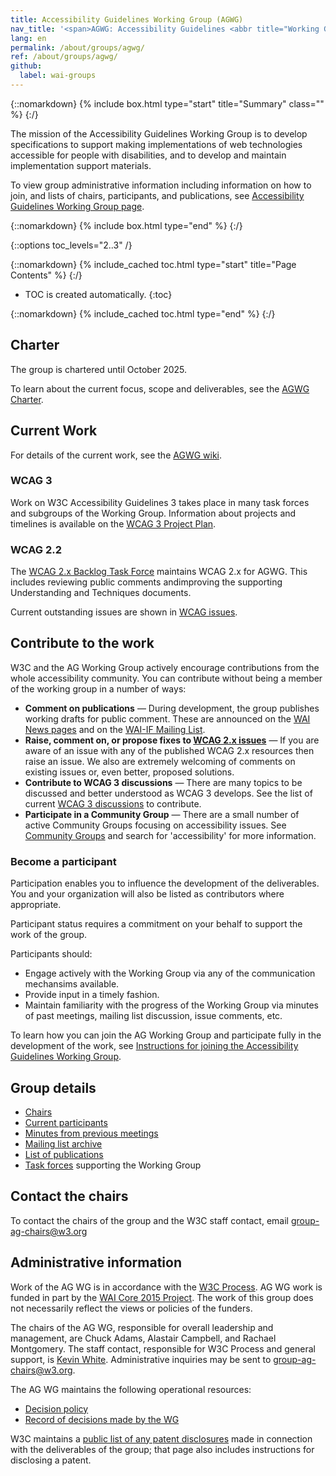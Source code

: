 ```yaml
---
title: Accessibility Guidelines Working Group (AGWG)
nav_title: '<span>AGWG: Accessibility Guidelines <abbr title="Working Group">WG</abbr></span>'
lang: en
permalink: /about/groups/agwg/
ref: /about/groups/agwg/
github:
  label: wai-groups
---
```


{::nomarkdown}
{% include box.html type="start" title="Summary" class="" %}
{:/}

The mission of the Accessibility Guidelines Working Group is to develop specifications to support making implementations of web technologies accessible for people with disabilities, and to develop and maintain implementation support materials.

To view group administrative information including information on how to join, and lists of chairs, participants, and publications, see [Accessibility Guidelines Working Group page](https://www.w3.org/groups/wg/ag/).

{::nomarkdown}
{% include box.html type="end" %}
{:/}

{::options toc_levels="2..3" /}

{::nomarkdown}
{% include_cached toc.html type="start" title="Page Contents" %}
{:/}

-   TOC is created automatically.
{:toc}

{::nomarkdown}
{% include_cached toc.html type="end" %}
{:/}

## Charter

The group is chartered until October 2025.

To learn about the current focus, scope and deliverables, see the [AGWG Charter](https://www.w3.org/WAI/GL/charter).

## Current Work

For details of the current work, see the [AGWG wiki](https://www.w3.org/WAI/GL/wiki/Main_Page).

### WCAG 3

Work on W3C Accessibility Guidelines 3 takes place in many task forces and subgroups of the Working Group. Information about projects and timelines is available on the [WCAG 3 Project Plan](https://www.w3.org/WAI/GL/wiki/WCAG_3_Timeline).

### WCAG 2.2

The [WCAG 2.x Backlog Task Force](/about/groups/task-forces/wcag2x-backlog) maintains WCAG 2.x for AGWG. This includes reviewing public comments andimproving the supporting Understanding and Techniques documents.

Current outstanding issues are shown in [WCAG issues](https://github.com/w3c/wcag/issues/).

## Contribute to the work

W3C and the AG Working Group actively encourage contributions from the whole accessibility community. You can contribute without being a member of the working group in a number of ways:

* **Comment on publications** &mdash; During development, the group publishes working drafts for public comment. These are announced on the [WAI News pages](/news/) and on the [WAI-IF Mailing List](/about/groups/waiig/).
* **Raise, comment on, or propose fixes to [WCAG 2.x issues](https://github.com/w3c/wcag/issues/)** &mdash; If you are aware of an issue with any of the published WCAG 2.x resources then raise an issue. We also are extremely welcoming of comments on existing issues or, even better, proposed solutions.
* **Contribute to WCAG 3 discussions** &mdash; There are many topics to be discussed and better understood as WCAG 3 develops. See the list of current [WCAG 3 discussions](https://github.com/w3c/wcag3/discussions) to contribute.
* **Participate in a Community Group** &mdash; There are a small number of active Community Groups focusing on accessibility issues. See [Community Groups](https://www.w3.org/community/groups) and search for 'accessibility' for more information.

### Become a participant

Participation enables you to influence the development of the deliverables. You and your organization will also be listed as contributors where appropriate.

Participant status requires a commitment on your behalf to support the work of the group.

Participants should:

* Engage actively with the Working Group via any of the communication mechansims available.
* Provide input in a timely fashion.
* Maintain familiarity with the progress of the Working Group via minutes of past meetings, mailing list discussion, issue comments, etc.

To learn how you can join the AG Working Group and participate fully in the development of the work, see [Instructions for joining the Accessibility Guidelines Working Group](https://www.w3.org/groups/wg/ag/instructions/).

## Group details

* [Chairs](https://www.w3.org/groups/wg/ag/participants/#chairs)
* [Current participants](https://www.w3.org/groups/wg/ag/participants/#participants)
* [Minutes from previous meetings](https://www.w3.org/WAI/GL/minutes-history)
* [Mailing list archive](https://lists.w3.org/Archives/Public/w3c-wai-gl/)
* [List of publications](https://www.w3.org/groups/wg/ag/publications/)
* [Task forces](https://www.w3.org/groups/wg/ag/task-forces/) supporting the Working Group

## Contact the chairs

To contact the chairs of the group and the W3C staff contact, email [group-ag-chairs@w3.org](mailto:group-ag-chairs@w3.org)

## Administrative information

Work of the AG WG is in accordance with the [W3C Process](https://www.w3.org/2023/Process-20231103/). AG WG work is funded in part by the [WAI Core 2015 Project](https://www.w3.org/WAI/about/projects/wai-core-2015/). The work of this group does not necessarily reflect the views or policies of the funders.

The chairs of the AG WG, responsible for overall leadership and management, are Chuck Adams, Alastair Campbell, and Rachael Montgomery. The staff contact, responsible for W3C Process and general support, is [Kevin White](https://www.w3.org/People/kevin/). Administrative inquiries may be sent to [group-ag-chairs@w3.org](mailto:group-ag-chairs@w3.org).

The AG WG maintains the following operational resources:

* [Decision policy](decision-policy)
* [Record of decisions made by the WG](https://www.w3.org/WAI/GL/wiki/Decisions)

W3C maintains a [public list of any patent disclosures](https://www.w3.org/groups/wg/ag/ipr/) made in connection with the deliverables of the group; that page also includes instructions for disclosing a patent.